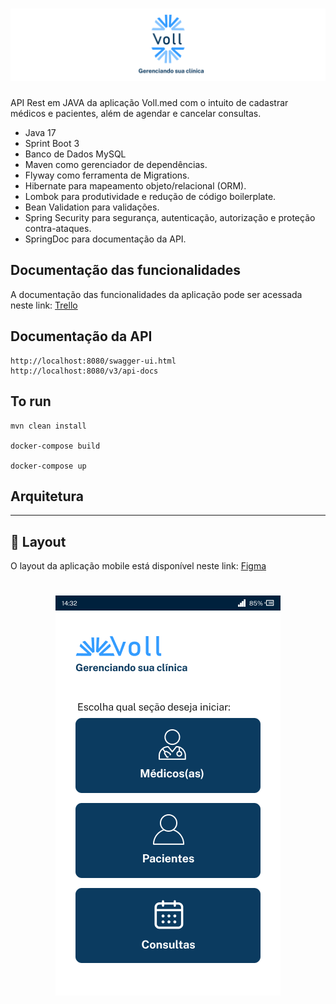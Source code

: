 <h1 align="center">
  <img alt="" title="" src="github/banner.png">
</h1>

API Rest em JAVA da aplicação Voll.med com o intuito de cadastrar médicos e pacientes, além de agendar e cancelar consultas.

- Java 17
- Sprint Boot 3
- Banco de Dados MySQL
- Maven como gerenciador de dependências.
- Flyway como ferramenta de Migrations.
- Hibernate para mapeamento objeto/relacional (ORM).
- Lombok para produtividade e redução de código boilerplate.
- Bean Validation para validações.
- Spring Security para segurança, autenticação, autorização e proteção contra-ataques.
- SpringDoc para documentação da API.

## Documentação das funcionalidades

A documentação das funcionalidades da aplicação pode ser acessada neste link: <a href="https://trello.com/b/SS9lH0Op/api-voll-med">Trello</a>

## Documentação da API

```shell
http://localhost:8080/swagger-ui.html
http://localhost:8080/v3/api-docs
```

## To run

```shell
mvn clean install

docker-compose build

docker-compose up
```

## Arquitetura

---

## 🎨 Layout

O layout da aplicação mobile está disponível neste link: <a href="https://www.figma.com/file/h2y2D0ImbXtpxqPqS4UFQ8/Voll.med?t=eEkj6ahn0Genw1Fz-0">Figma</a>

<h1 align="center">
  <img alt="" title="" src="github/home.png">
</h1>

